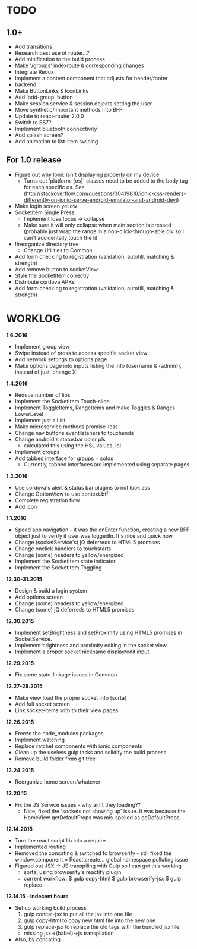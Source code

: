 # TODO

## 1.0+
+ Add transitions
+ Research best use of router...?
+ Add minification to the build process
+ Make '/groups' indexroute & corresponding changes
+ Integrate Redux
+ Implement a content component that adjusts for header/footer
+ backend
+ Make ButtonLinks & IconLinks
+ Add 'add-group' button
+ Make session service & session objects setting the user
+ Move synthetic/important methods into BFF
+ Update to react-router 2.0.0
+ Switch to ES7?
+ Implement bluetooth connectivity
+ Add splash screen?
+ Add animation to list-item swiping

## For 1.0 release
+ Figure out why Ionic isn't displaying properly on my device
	- Turns out 'platform-{os}' classes need to be added to the body tag for each specific os. See (http://stackoverflow.com/questions/30419810/ionic-css-renders-differently-on-ionic-serve-android-emulator-and-android-devi)
+ Make login screen yellow
+ SocketItem Single Press
	- Implement lose focus -> collapse
	- Make sure it will only collapse when main section is pressed (probably just wrap the range in a non-click-through-able div so I can't accidentally touch the li)
+ !!reorganize directory tree
	+ Change Utilities to Common
+ Add form checking to registration (validation, autofill, matching & strength)
+ Add remove button to socketView
+ Style the SocketItem correctly
+ Distribute cordova APKs
+ Add form checking to registration (validation, autofill, matching & strength)

# WORKLOG

**1.6.2016**
+ Implement group view
+ Swipe instead of press to access specific socket view
+ Add network settings to options page
+ Make options page into inputs listing the info (username & {admin}), instead of just 'change X'

**1.4.2016**
+ Reduce number of libs
+ Implement the SocketItem Touch-slide
+ Implement ToggleItems, RangeItems and make Toggles & Ranges LowerLevel
+ Implement just a List
+ Make microservice methods promise-less
+ Change nav buttons eventlisteners to touchends
+ Change android's statusbar color pls
	- calculated this using the HSL values, lol
+ Implement groups
+ Add tabbed interface for groups + solos
	- Currently, tabbed interfaces are implemented using separate pages.

**1.2.2016**
+ Use cordova's alert & status bar plugins to not look ass
+ Change OptionView to use context.bff
+ Complete registration flow
+ Add icon

**1.1.2016**
+ Speed app navigation - it was the onEnter function, creating a new BFF object just to verify if user was loggedIn. It's nice and quick now.
+ Change (socketService's) jQ deferreds to HTML5 promises
+ Change onclick handlers to touchstarts
+ Change (some) headers to yellow/energized
+ Implement the SocketItem state indicator
+ Implement the SocketItem Toggling

**12.30-31.2015**
+ Design & build a login system
+ Add options screen
+ Change (some) headers to yellow/energized
+ Change (some) jQ deferreds to HTML5 promises

**12.30.2015**
+ Implement setBrightness and setProximity using HTML5 promises in SocketService.
+ Implement brightness and proximity editing in the socket view.
+ Implement a proper socket nickname display/edit input

**12.29.2015**
+ Fix some state-linkage issues in Common

**12.27-28.2015**
+ Make view load the proper socket info [sorta]
+ Add full socket screen
+ Link socket-items with to their view pages

**12.26.2015**
+ Freeze the node_modules packages
+ Implement watching
+ Replace ratchet components with ionic components
+ Clean up the useless gulp tasks and solidify the build process
+ Remove build folder from git tree

**12.24.2015**
+ Reorganize home screen/whatever

**12.20.15**
+ Fix the JS Service issues - why ain't they loading??
	- Nice, fixed the 'sockets not showing up' issue. It was because the HomeView getDefaultProps was mis-spelled as geDefaultProps.

**12.14.2015**
+ Turn the react script lib into a require
+ Implemented routing
+ Removed the concating & switched to browserify - still fixed the window.component = React.create... global namespace polluting issue
+ Figured out JSX -> JS transpiling with Gulp so I can get this working
	- sorta, using browserify's reactify plugin
	+ current workflow:
	$ gulp copy-html
	$ gulp browserify-jsx
	$ gulp replace

**12.14.15 - indecent hours**
+ Set up working build process
	1. gulp concat-jsx to put all the jsx into one file
	2. gulp copy-html to copy new html file into the new one
	2. gulp replace-jsx to replace the old tags with the bundled jsx file
 	- missing jsx->(babel)->js transpilation
+ Also, by concating
